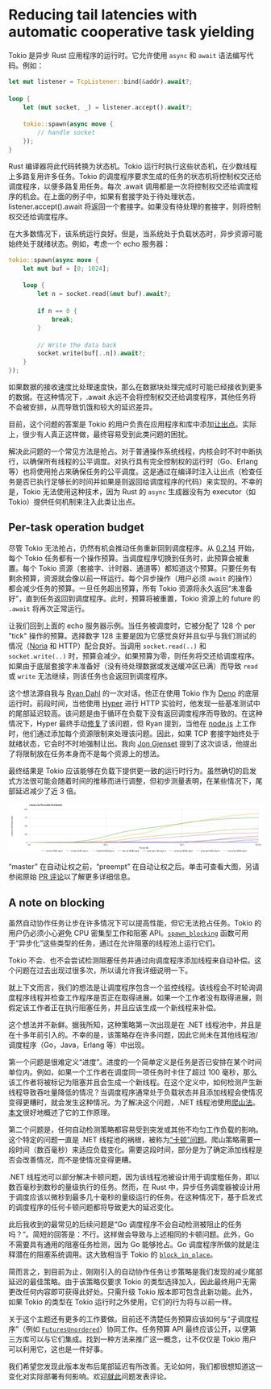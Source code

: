 # Reducing tail latencies with automatic cooperative task yielding

Tokio 是异步 Rust 应用程序的运行时。它允许使用 `async` 和 `await` 语法编写代码。例如：

```rust
let mut listener = TcpListener::bind(&addr).await?;

loop {
    let (mut socket, _) = listener.accept().await?;

    tokio::spawn(async move {
        // handle socket
    });
}
```

Rust 编译器将此代码转换为状态机。Tokio 运行时执行这些状态机，在少数线程上多路复用许多任务。Tokio 的调度程序要求生成的任务的状态机将控制权交还给调度程序，以便多路复用任务。每次 .await 调用都是一次将控制权交还给调度程序的机会。在上面的例子中，如果有套接字处于待处理状态，listener.accept().await 将返回一个套接字。如果没有待处理的套接字，则将控制权交还给调度程序。

在大多数情况下，该系统运行良好。但是，当系统处于负载状态时，异步资源可能始终处于就绪状态。例如，考虑一个 echo 服务器：

```rust
tokio::spawn(async move {
    let mut buf = [0; 1024];

    loop {
        let n = socket.read(&mut buf).await?;

        if n == 0 {
            break;
        }

        // Write the data back
        socket.write(buf[..n]).await?;
    }
});
```

如果数据的接收速度比处理速度快，那么在数据块处理完成时可能已经接收到更多的数据。在这种情况下，.await 永远不会将控制权交还给调度程序，其他任务将不会被安排，从而导致饥饿和较大的延迟差异。

目前，这个问题的答案是 Tokio 的用户负责在应用程序和库中添加[让出点](https://docs.rs/tokio/0.2/tokio/task/fn.yield_now.html)。实际上，很少有人真正这样做，最终容易受到此类问题的困扰。

解决此问题的一个常见方法是抢占。对于普通操作系统线程，内核会时不时中断执行，以确保所有线程的公平调度。对执行具有完全控制权的运行时（Go、Erlang 等）也将使用抢占来确保任务的公平调度。这是通过在编译时注入让出点（检查任务是否已执行足够长的时间并如果是则返回给调度程序的代码）来实现的。不幸的是，Tokio 无法使用这种技术，因为 Rust 的 `async` 生成器没有为 executor（如 Tokio）提供任何机制来注入此类让出点。

## Per-task operation budget

尽管 Tokio 无法抢占，仍然有机会推动任务重新回到调度程序。从 [0.2.14](https://github.com/tokio-rs/tokio/releases/tag/tokio-0.2.14) 开始，每个 Tokio 任务都有一个操作预算。当调度程序切换到任务时，此预算会被重置。每个 Tokio 资源（套接字、计时器、通道等）都知道这个预算。只要任务有剩余预算，资源就会像以前一样运行。每个异步操作（用户必须 `await` 的操作）都会减少任务的预算。一旦任务超出预算，所有 Tokio 资源将永久返回“未准备好”，直到任务返回到调度程序。此时，预算将被重置，Tokio 资源上的 future 的 `.await` 将再次正常运行。

让我们回到上面的 echo 服务器示例。当任务被调度时，它被分配了 128 个 per "tick" 操作的预算。选择数字 128 主要是因为它感觉良好并且似乎与我们测试的情况（[Noria](https://github.com/mit-pdos/noria) 和 HTTP）配合良好。当调用 `socket.read(..)` 和 `socket.write(..)` 时，预算会减少。如果预算为零，则任务将交还给调度程序。如果由于底层套接字未准备好（没有待处理数据或发送缓冲区已满）而导致 `read` 或 `write` 无法继续，则该任务也会返回到调度程序。

这个想法源自我与 [Ryan Dahl](https://github.com/ry) 的一次对话。他正在使用 Tokio 作为 [Deno](https://github.com/denoland/deno) 的底层运行时。前段时间，当他使用 [Hyper](https://github.com/hyperium/hyper/) 进行 HTTP 实验时，他发现一些基准测试中的尾部延迟较高。该问题是由于循环在负载下没有返回调度程序而导致的。在这种情况下，Hyper 最终手动[修复](https://github.com/hyperium/hyper/pull/1829)了该问题，但 Ryan 提到，当他在 [node.js](https://nodejs.org/) 上工作时，他们通过添加每个资源限制来处理该问题。因此，如果 TCP 套接字始终处于就绪状态，它会时不时地强制让出。我向 [Jon Gjenset](https://github.com/jonhoo/) 提到了这次谈话，他提出了将限制放在任务本身而不是每个资源上的想法。

最终结果是 Tokio 应该能够在负载下提供更一致的运行时行为。虽然确切的启发式方法很可能会随着时间的推移而进行调整，但初步测量表明，在某些情况下，尾部延迟减少了近 3 倍。

![alt text](./assets/tail_latency.png)

“master” 在自动让权之前，“preempt” 在自动让权之后。单击可查看大图，另请参阅原始 [PR 评论](https://github.com/tokio-rs/tokio/pull/2160#issuecomment-579004856)以了解更多详细信息。

## A note on blocking

虽然自动协作任务让步在许多情况下可以提高性能，但它无法抢占任务。Tokio 的用户仍必须小心避免 CPU 密集型工作和阻塞 API。[`spawn_blocking`](https://docs.rs/tokio/0.2/tokio/task/fn.spawn_blocking.html) 函数可用于“异步化”这些类型的任务，通过在允许阻塞的线程池上运行它们。

Tokio 不会、也不会尝试检测阻塞任务并通过向调度程序添加线程来自动补偿。这个问题在过去出现过很多次，所以请允许我详细说明一下。

就上下文而言，我们的想法是让调度程序包含一个监控线程。该线程会不时轮询调度程序线程并检查工作程序是否正在取得进展。如果一个工作者没有取得进展，则假定该工作者正在执行阻塞任务，并且应该生成一个新线程来补偿。

这个想法并不新鲜。据我所知，这种策略第一次出现是在 .NET 线程池中，并且是在十多年前引入的。不幸的是，该策略存在许多问题，因此它尚未在其他线程池/调度程序（Go，Java，Erlang 等）中出现。

第一个问题是很难定义“进度”。进度的一个简单定义是任务是否已安排在某个时间单位内。例如，如果一个工作者在调度同一项任务时卡住了超过 100 毫秒，那么该工作者将被标记为阻塞并且会生成一个新线程。在这个定义中，如何检测产生新线程导致吞吐量降低的情况？当调度程序通常处于负载状态并且添加线程会使情况变得更糟时，就会发生这种情况。为了解决这个问题，.NET 线程池使用[爬山法](https://en.wikipedia.org/wiki/Hill_climbing)。[本文](https://mattwarren.org/2017/04/13/The-CLR-Thread-Pool-Thread-Injection-Algorithm/)很好地概述了它的工作原理。

第二个问题是，任何自动检测策略都容易受到突发或其他不均匀工作负载的影响。这个特定的问题一直是 .NET 线程池的祸根，被称为[“卡顿”问题](http://joeduffyblog.com/2006/07/08/clr-thread-pool-injection-stuttering-problems/)。爬山策略需要一段时间（数百毫秒）来适应负载变化。需要这段时间，部分是为了确定添加线程是否会改善情况，而不是使情况变得更糟。

.NET 线程池可以部分解决卡顿问题，因为该线程池被设计用于调度粗任务，即以数百毫秒到数秒的量级执行的任务。然而，在 Rust 中，异步任务调度器被设计用于调度应该以微秒到最多几十毫秒的量级运行的任务。在这种情况下，基于启发式的调度程序的任何卡顿问题都将导致更大的延迟变化。

此后我收到的最常见的后续问题是“Go 调度程序不会自动检测被阻止的任务吗？”。简短的回答是：不行。这样做会导致与上述相同的卡顿问题。此外，Go 不需要具有通用的阻塞任务检测，因为 Go 能够抢占。Go 调度程序所做的就是注释潜在的阻塞系统调用。这大致相当于 Tokio 的 [`block_in_place`](https://docs.rs/tokio/0.2/tokio/task/fn.block_in_place.html)。

简而言之，到目前为止，刚刚引入的自动协作任务让步策略是我们发现的减少尾部延迟的最佳策略。由于该策略仅要求 Tokio 的类型选择加入，因此最终用户无需更改任何内容即可获得此好处。只需升级 Tokio 版本即可包含此新功能。此外，如果 Tokio 的类型在 Tokio 运行时之外使用，它们的行为将与以前一样。

关于这个主题还有更多的工作要做。目前还不清楚任务预算应该如何与“子调度程序”（例如 [`FuturesUnordered`](https://docs.rs/futures/0.3.4/futures/stream/struct.FuturesUnordered.html)）协同工作。任务预算 API 最终应该公开，以便第三方库可以与它们集成。找到一种方法来推广这一概念，让不仅仅是 Tokio 用户可以利用它，这也是一件好事。

我们希望您发现此版本发布后尾部延迟有所改善。无论如何，我们都很想知道这一变化对实际部署有何影响。欢迎[就此](https://github.com/tokio-rs/tokio/issues/2359)问题发表评论。

